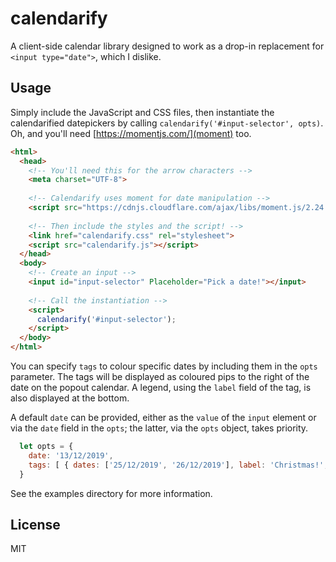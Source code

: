# calendarify

A client-side calendar library designed to work as a drop-in replacement for `<input type="date">`, which I dislike.

## Usage

Simply include the JavaScript and CSS files, then instantiate the calendarified datepickers by calling `calendarify('#input-selector', opts)`. Oh, and you'll need [https://momentjs.com/](moment) too.

```html
<html>
  <head>
    <!-- You'll need this for the arrow characters -->
    <meta charset="UTF-8">
    
    <!-- Calendarify uses moment for date manipulation -->
    <script src="https://cdnjs.cloudflare.com/ajax/libs/moment.js/2.24.0/moment.min.js"></script>
    
    <!-- Then include the styles and the script! -->
    <link href="calendarify.css" rel="stylesheet">
    <script src="calendarify.js"></script>
  </head>
  <body>
    <!-- Create an input -->
    <input id="input-selector" Placeholder="Pick a date!"></input>
    
    <!-- Call the instantiation -->
    <script>
      calendarify('#input-selector');
    </script>
  </body>
</html>
```

You can specify `tags` to colour specific dates by including them in the `opts` parameter. The tags will be displayed as coloured pips to the right of the date on the popout calendar. A legend, using the `label` field of the tag, is also displayed at the bottom.

A default `date` can be provided, either as the `value` of the `input` element or via the `date` field in the `opts`; the latter, via the `opts` object, takes priority.

```js
  let opts = {
    date: '13/12/2019',
    tags: [ { dates: ['25/12/2019', '26/12/2019'], label: 'Christmas!', color: 'red' } ]
  }
```

See the examples directory for more information.

## License

MIT